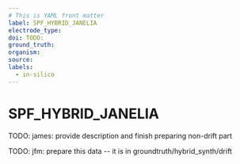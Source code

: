 ```yaml
---
# This is YAML front matter
label: SPF_HYBRID_JANELIA
electrode_type:
doi: TODO:
ground_truth:
organism:
source:
labels:
  - in-silico
---
```


# SPF_HYBRID_JANELIA

TODO: james: provide description and finish preparing non-drift part

TODO: jfm: prepare this data -- it is in groundtruth/hybrid_synth/drift

